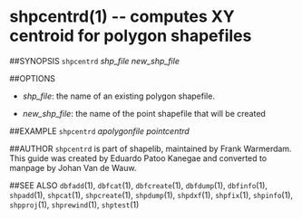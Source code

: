 shpcentrd(1) -- computes XY centroid for polygon shapefiles
===========================================================

##SYNOPSIS
`shpcentrd` _shp_file_ _new_shp_file_

##OPTIONS
 * _shp_file_:
 the name of an existing polygon shapefile.

 * _new_shp_file_:
 the name of the point shapefile that will be created

##EXAMPLE
`shpcentrd` _apolygonfile_ _pointcentrd_

##AUTHOR
`shpcentrd` is part of shapelib, maintained by Frank Warmerdam. This guide was created by Eduardo Patoo Kanegae and converted to manpage by Johan Van de Wauw.

##SEE ALSO
`dbfadd`(1), `dbfcat`(1), `dbfcreate`(1), `dbfdump`(1), `dbfinfo`(1), `shpadd`(1), `shpcat`(1), `shpcreate`(1), `shpdump`(1), `shpdxf`(1), `shpfix`(1), `shpinfo`(1), `shpproj`(1), `shprewind`(1), `shptest`(1)

